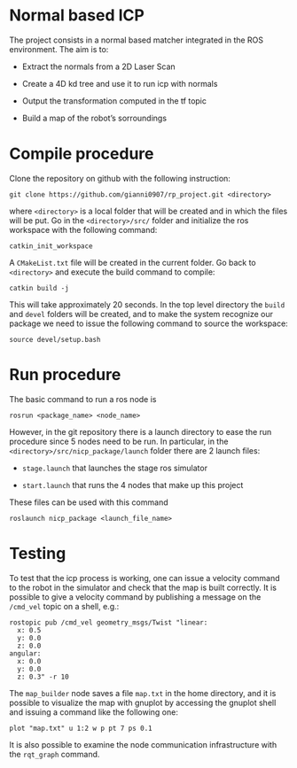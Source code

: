 # Normal based ICP

The project consists in a normal based matcher integrated in the ROS
environment. The aim is to:

-   Extract the normals from a 2D Laser Scan

-   Create a 4D kd tree and use it to run icp with normals

-   Output the transformation computed in the tf topic

-   Build a map of the robot’s sorroundings

# Compile procedure

Clone the repository on github with the following instruction:

    git clone https://github.com/gianni0907/rp_project.git <directory>

where `<directory>` is a local folder that will be created and in which
the files will be put. Go in the `<directory>/src/` folder and
initialize the ros workspace with the following command:

    catkin_init_workspace

A `CMakeList.txt` file will be created in the current folder. Go back to
`<directory>` and execute the build command to compile:

    catkin build -j

This will take approximately 20 seconds.
In the top level directory the `build` and `devel` folders will be created, and to make the system
recognize our package we need to issue the following command to source
the workspace:

    source devel/setup.bash

# Run procedure

The basic command to run a ros node is

    rosrun <package_name> <node_name>

However, in the git repository there is a launch directory to ease the
run procedure since 5 nodes need to be run. In particular, in the
`<directory>/src/nicp_package/launch` folder there are 2 launch files:

-   `stage.launch` that launches the stage ros simulator

-   `start.launch` that runs the 4 nodes that make up this project

These files can be used with this command

    roslaunch nicp_package <launch_file_name>

# Testing

To test that the icp process is working, one can issue a velocity
command to the robot in the simulator and check that the map is built
correctly. It is possible to give a velocity command by publishing a
message on the `/cmd_vel` topic on a shell, e.g.:

    rostopic pub /cmd_vel geometry_msgs/Twist "linear:
      x: 0.5
      y: 0.0
      z: 0.0
    angular:
      x: 0.0
      y: 0.0
      z: 0.3" -r 10

The `map_builder` node saves a file `map.txt` in the home directory, and
it is possible to visualize the map with gnuplot by accessing the
gnuplot shell and issuing a command like the following one:

    plot "map.txt" u 1:2 w p pt 7 ps 0.1

It is also possible to examine the node communication infrastructure
with the `rqt_graph` command.
